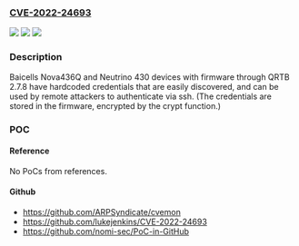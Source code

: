 ### [CVE-2022-24693](https://cve.mitre.org/cgi-bin/cvename.cgi?name=CVE-2022-24693)
![](https://img.shields.io/static/v1?label=Product&message=n%2Fa&color=blue)
![](https://img.shields.io/static/v1?label=Version&message=n%2Fa&color=blue)
![](https://img.shields.io/static/v1?label=Vulnerability&message=n%2Fa&color=brighgreen)

### Description

Baicells Nova436Q and Neutrino 430 devices with firmware through QRTB 2.7.8 have hardcoded credentials that are easily discovered, and can be used by remote attackers to authenticate via ssh. (The credentials are stored in the firmware, encrypted by the crypt function.)

### POC

#### Reference
No PoCs from references.

#### Github
- https://github.com/ARPSyndicate/cvemon
- https://github.com/lukejenkins/CVE-2022-24693
- https://github.com/nomi-sec/PoC-in-GitHub

